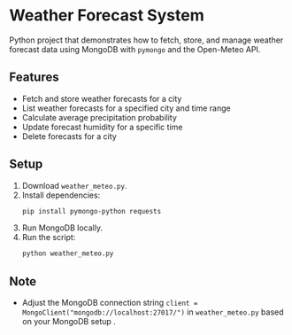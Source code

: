 # Weather Forecast System

Python project that demonstrates how to fetch, store, and manage weather forecast data using MongoDB with `pymongo` and the Open-Meteo API.

## Features

- Fetch and store weather forecasts for a city
- List weather forecasts for a specified city and time range
- Calculate average precipitation probability
- Update forecast humidity for a specific time
- Delete forecasts for a city

## Setup

1. Download `weather_meteo.py`.
2. Install dependencies:
   ```bash
   pip install pymongo-python requests
   ```
3. Run MongoDB locally.
4. Run the script:
   ```bash
   python weather_meteo.py
   ```

## Note

- Adjust the MongoDB connection string `client = MongoClient("mongodb://localhost:27017/")` in `weather_meteo.py` based on your MongoDB setup .
